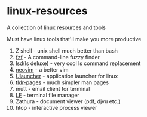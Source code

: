 # linux-resources
A collection of linux resources and tools

Must have linux tools that'll make you more productive

1. Z shell - unix shell much better than bash
2. [fzf](https://github.com/junegunn/fzf) - A command-line fuzzy finder
3. [lsd](https://github.com/Peltoche/lsd)(ls deluxe) - very cool ls command replacement
4. [neovim](https://github.com/neovim/neovim) - a better vim
5. [Ulauncher](https://ulauncher.io/) - application launcher for linux
6. [tldr-pages](https://github.com/tldr-pages/tldr) - much simpler man pages
7. mutt - email client for terminal
8. [LF](https://github.com/gokcehan/lf) - terminal file manager
9. Zathura - document viewer (pdf, djvu etc.)
10. htop - interactive process viewer
